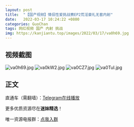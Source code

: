 ```yaml
---
layout: post
title:  "【国产视频】情侣性爱挑战赛EP2荒淫豪礼无套内射"
date:   2022-03-17 10:24:22 +0800
categories: GuoChan
tags: 网红视频 国产 内射 挑战
img: https://kanjiantu.top/images/2022/03/17/va0h69.jpg
---
```



## 视频截图

![va0h69.jpg](https://kanjiantu.top/images/2022/03/17/va0h69.jpg)
![va0kW2.jpg](https://kanjiantu.top/images/2022/03/17/va0kW2.jpg)
![va0CZ7.jpg](https://kanjiantu.top/images/2022/03/17/va0CZ7.jpg)
![va0TuI.jpg](https://kanjiantu.top/images/2022/03/17/va0TuI.jpg)

## 正文

直通车（需翻墙）：[Telegram在线播放](https://t.me/mimeijingxuan/101)

更多优质资源尽在**迷妹精选**！

唯一资源电报群：[点我入群](https://t.me/mimeijingxuan)


